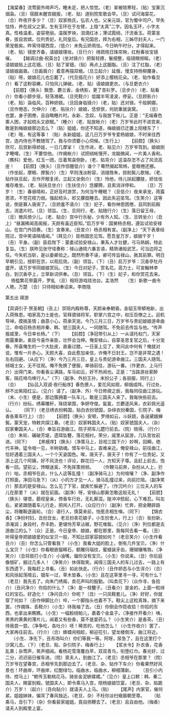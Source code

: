 <!-- { "loadSidebar": true } -->
 【海棠春】流莺窗外啼声巧，睡未足，把人惊觉。（老）翠被晓寒轻，（贴）宝篆沉烟袅。（旦）宿酲未醒宫娥报，（老、贴）道别院笙歌会早。（旦）试问海棠花，（合）昨夜开多少？（旦）奴家杨氏，弘农人也。父亲元琰，官为蜀中司户。早失怙恃，养在叔父之家。生有玉环在于左臂，上隐“太真”二字。因名玉环，小字太真。性格温柔，姿容艳丽。温揩罗袂，泪滴红冰；薄试霞绡，汗流香玉。荷蒙圣眷，拔自宫嫔。位列贵妃，礼同皇后。有兄国忠，拜为右相，三姊尽封夫人，一门荣宠极矣。昨宵侍寝西宫，（低介）未免云娇雨怯。今日晌午时分，才得起来。（老、贴）镜奁齐备，请娘娘理妆。（旦行介）绮疏晓日珠帘映，红粉春妆宝镜催。
　
 【越调过曲·祝英台】（坐对镜介）把鬓轻撩，鬟细整，临镜眼频睃。（老）请娘娘贴上这花钿。（旦）贴了翠钿，（贴）再点上这胭脂。（旦）注了红脂，（老）请娘娘画眉。（旦画眉介）着意再描双蛾。（旦立起介）延俄，慢支持杨柳腰身，（贴）呀，娘娘花儿也忘戴了。（代旦插花介）好添上樱桃花朵。（老、贴作看旦介）看了这粉容嫩，只怕风儿弹破。（老、贴）请娘娘更衣。（与旦更衣介）
　
 【前腔】（换头）飘堕、麝兰香，金绣影，更了杏衫罗。（旦步介）（老、贴看介）你看小颤步摇，轻荡湘裙。（旦兜鞋介）低蹴半弯凌波，停妥。（旦顾影介）（老、贴）袅临风，百种娇娆。（旦回身临镜介）（老，贴）还对镜，千般婀娜。（旦作倦态，欠伸介）（老、贴扶介）娘娘，恁恹恹，何妨重就衾窝。
　
 （旦）也罢，身子困倦，且自略睡片时。永新、念奴，与我放下帐儿。正是：“无端春色熏人困，才起梳头又欲眠。”（睡介）（老、贴放帐介）（老）万岁爷此时不进宫来，敢是到梅娘娘那边去么？（贴）姐姐，你还不知道，梅娘娘已迁置上阳楼东了！（老）哦，有这等事！（贴）永新姐姐，这几日万岁爷专爱杨娘娘，不时来往西宫，连内侍也不教随驾了。我与你须要小心伺候。（生行上）
　
 【前腔】（换头）欣可，后宫新得娇娃，一日几摩挲！（生作进，老、贴见介）万岁爷驾到。娘娘刚才睡哩。（生）不要惊他。（作揭帐介）试把绡帐慢开，龙脑微闻，一片美人香和。（瞧科）爱他，红玉一团，压着鸳衾侧卧。（老、贴背介）这温存怎不占了风流高座！
　
 【前腔】（换头）（旦作惊醒低介）谁个？蓦然揭起鸳帏，星眼倦还挪。（作坐起，摩眼、撩鬓介）（生）早则浅淡粉容，消褪唇朱，掠削鬓儿欹矬。（老、贴作扶旦起，旦作开眼复闭，立起又坐倒介）（生）怜他，侍儿扶起腰肢，娇怯怯难存难坐。（老、贴扶旦坐介）（生扶住介）恁朦腾，且索消详停和。
　
 （旦）万岁！（生）春昼晴和，正好及时游赏，为何当午睡眠？（旦低介）夜来承宠，雨露恩浓，不觉花枝力弱。强起梳头，却又朦胧睡去。因此失迎圣驾。（生笑介）这等说，倒是寡人唐突了。（旦娇羞不语介）（生）妃子，看你神思困倦，且同到前殿去，消遣片时。（旦）领旨。（生、旦同行，老、贴随行介）（生）落日留王母，（旦）微风倚少儿。（老、贴合）宫中行乐秘，少有外人知。（生、旦转坐介）（丑上）“昼漏稀闻高阁报，天颜有喜近臣知。”启万岁爷：国舅杨丞相，遵旨试验安禄山，在宫门外回奏。（生）宣奏来。（丑宣介）杨丞相有宣。（副净上）“天下表章经院过，宫中笑语隔墙闻。”（拜见介）臣杨国忠见驾。愿吾皇万岁，娘娘千岁！（丑）平身。（副）臣启陛下：蒙委试验安禄山，果系人才壮健，弓马熟娴，特此复旨。（生）朕昨见张守珪奏称：禄山通晓六番言语，精熟诸般武艺，可当边将之任。今失机当斩，是以委卿验之。既然所奏不诬，卿可传旨禄山，赦其前罪。明日早朝引见，授职在京，以观后效。（副）领旨。（下）（丑）启万岁爷：沉香亭牡丹盛开，请万岁爷同娘娘赏玩。（生）今日对妃子，赏名花。高力士，可宣翰林李白，到沉香亭上，立草新词供奉。（丑）领旨。（下）（生）妃子，和你赏花去来。
　
 倚槛繁花带露开，罗虬 （旦）相将游戏绕池台。孟浩然
　
 （生）新歌一曲令人艳，万楚 （合）只待相如奉诏来。李商隐

第五出 禊游

【双调引子·贺圣朝】（丑上）崇班内殿称尊，天颜亲奉朝昏。金貂玉带蟒袍新，出入荷殊恩。咱家高力士是也，官拜骠骑将军。职掌六宫之中，权压百僚之上。迎机导竨，摸揣圣情；曲意小心，荷承天宠。今乃三月三日，万岁爷与贵妃娘娘游幸曲江，命咱召杨丞相并秦、韩、虢三国夫人，一同随驾。不免前去传旨与他。“传声报戚里，今日幸长杨。”（下）
　
 【前腔】（净冠带引从上）一从请托权门，天家雨露重新。絫臣今喜作亲臣，壮怀会当伸。俺安禄山，自蒙圣恩复官之后，十分宠眷。所喜俺生的一个大肚皮，直垂过膝。一日圣上见了，笑问此中何有？俺就对说，惟有一片赤心。天颜大喜，自此愈加亲信，许俺不日封王。岂不是非常之遇！左右回避。（从应下）（净）今乃三月三日，皇上与贵妃游幸曲江。三国夫人随驾。倾城士女，无不往观。俺不免换了便服，单骑前往，游玩一番。（作更衣、上马行介）出得门来，你看香尘满路，车马如云，好不热闹也。正是：“当路游丝萦醉客，隔花啼鸟唤行人。”（下）（副净、外扮王孙，末扮公子；各丽服，同行上）（合）
　
 【仙吕入双调·夜行船序】春色撩人，爱花风如扇，柳烟成阵。行过处，辨不出紫陌红尘。（见介）请了。（副净、外）今日修禊之辰，我每同往曲江游玩。（末、小生）便是，那边簇拥着一队车儿，敢是三国夫人来了。我每快些前去。（行介）纷纭，绣幕雕轩，珠绕翠围，争妍夺俊。氤氲，兰麝逐风来，衣彩佩光遥认。
　
 （同下）（老旦绣衣扮韩国，贴白衣扮虢国，杂绯衣扮秦国，引院子、梅香各乘车行上）（合）
　
 【前腔】（换头）安顿，罗绮如云，斗妖娆，各逞黛娥蝉鬓。蒙天宠，特敕共探江春。（老旦）奴家韩国夫人，（贴）奴家虢国夫人，（杂）奴家秦国夫人，（合）奉旨召游曲江。院子把车儿趱行前去。（院）晓得。（行介）（合）朱轮、碾破芳堤，遗珥坠簪，落花相衬。荣分，戚里从宸游，几队宫妆前进。（同下）
　
 【黑蟆序】（换头）（净策马上，目视三国下介）妙啊，回瞬，绝代丰神，猛令咱一见，半晌销魂。恨车中马上，杳难亲近。俺安禄山，前往曲江，恰好遇着三国夫人，一个个天姿国色。唉，唐天子，唐天子！你有了一位贵妃，又添上这几个阿姨，好不风流也！评论，群花归一人，方知天子尊。且赶上前去，饱看一回。望前尘，馋眼迷奚，不免挥策频频。
　
 （作鞭马前奔，杂扮从人上，拦介）咄，丞相爷在此，什么人这等乱撞！（副净骑马上）为何喧嚷？（净、副净作打照面，净回马急下）（从）小的方才见一人，骑马乱撞过来，向前拦阻。（副净笑介）那去的是安禄山。怎么见了下官，就疾忙躲避了。（作沉吟介）三位夫人的车儿在那里？（从）就在前面。（副净）呀，安禄山那厮怎敢这般无礼！
　
 【前腔】（换头）堪恨，藐视皇亲，傍香车行处，无礼厮混。陡冲冲怒起，心下难忍。叫左右，紧紧跟随着车儿行走，把闲人打开。（众应行介）（副净）忙奔，把金鞭辟路尘，将雕鞍逐画轮。（合）语行人，慎莫来前，怕惹丞相生嗔。（同下）
　
 【锦衣香】（净扮村妇，丑扮丑女，老旦扮卖花娘子，小生扮舍人，行上）（合）妆扮新，添淹润；身段村，乔丰韵，更堪怜芳草沾裾，野花堆鬓。（见介）（净）列位都是去游曲江的么？（众）正是。今日皇帝、娘娘，都在那里，我每同去看一看。（丑）听得皇帝把娘娘爱的似宝贝一般，不知比奴家容貌如何？（老旦笑介）（小生作看丑介）（丑）你怎么只管看我？（小生）我看大姐的脸上，倒有几件宝贝。（净）什么宝贝？（小生）你看眼嵌猫睛石，额雕玛瑙纹，蜜蜡装牙齿，珊瑚镶嘴唇。（净笑介）（丑将扇打小生介）小油嘴，偏你没有宝贝。（小生）你说来。（丑）你后庭像银矿，掘过几多人！（净笑介）休得取笑。闻得三国夫人的车儿过去，一路上有东西遗下，我每赶上寻看。（丑）如此快走。（行介）（丑作娇态与小生诨介）（合）和风徐起荡晴云，钿车一过，草木皆春。（小生）且在这草里寻一寻，可有什么？（老旦）我先去了。向朱门绣阁，卖花声叫的殷勤。（叫卖花下）（众作寻、各拾介）（丑问净介）你拾的什么？（净）是一枝簪子。（丑看介）是金的，上面一粒绯红的宝石。好造化！（净问丑介）你呢？（丑）一只凤鞋套儿。（净）好好，你就穿了何如？（丑作伸脚比介）啐，一个脚指头也着不下。鞋尖上这粒真珠，摘下来罢。（作摘珠、丢鞋介）（小生）待我袖了去。（丑）你倒会作揽收拾！你拾的东西，也拿出来瞧瞧。（小生）一幅鲛绡帕儿，裹着个金盒子。（净接作开看介）咦，黑黑的黄黄的薄片儿，闻着又有些香，莫不是耍药么？（小生笑介）是香茶。（丑）待我尝一尝。（净争吃，各吐介）呸！稀苦的，吃他怎么！（小生作收介）罢了，大家再往前去。（行介）（合）蜂蝶闲相趁，柳迎花引，望龙楼倒泻，曲江将近。
　
 （小生、净先下，丑吊场叫介）你们等我一等。阿呀，尿急了，且在这里打个沙窝儿去。（下）（老旦、贴、杂引院子、梅香行上）
　
 【浆水令】扑衣香，花香乱熏；杂莺声，笑声细闻。看杨花雪落覆白苹，双双青鸟，衔堕红巾。春光好，过二分，迟迟丽日催车进。（院）禀夫人，到曲江了。（老旦）丞相爷在那里？（院）万岁爷在望春宫，丞相爷先到那边去了。（老旦、杂、贴作下车介）你看果然好风景也！环曲岸，环曲岸，红酣绿匀。临曲水，临曲水，柳细蒲新。
　
 （丑引小内侍、控马上）“敕传玉勒桃花马，骑坐金泥蛱蝶裙。”（见介）皇上口敕：韩、秦二国夫人，赐宴别殿。虢国夫人，即令乘马入宫，陪杨娘娘饮宴。（老旦、杂、贴跪介）万岁！（起介）（丑向贴介）就请夫人上马。（贴）
　
 【尾声】内家官，催何紧。姐姐妹妹，偏背了春风独近。（老旦、杂）不枉你淡扫蛾眉朝至尊。
　
 （贴乘马，丑引下）（杂）你看裴家姐姐，竟自扬鞭去了。（老旦）且自由他。（梅香）请夫人别殿里上宴。
　
